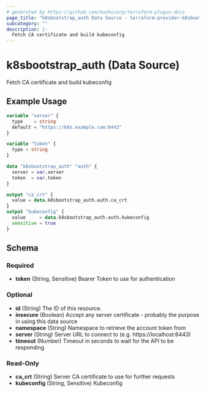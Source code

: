 ```yaml
---
# generated by https://github.com/hashicorp/terraform-plugin-docs
page_title: "k8sbootstrap_auth Data Source - terraform-provider-k8sbootstrap"
subcategory: ""
description: |-
  Fetch CA certificate and build kubeconfig
---
```


# k8sbootstrap_auth (Data Source)

Fetch CA certificate and build kubeconfig

## Example Usage

```terraform
variable "server" {
  type    = string
  default = "https://k8s.example.com:6443"
}

variable "token" {
  type = string
}

data "k8sbootstrap_auth" "auth" {
  server = var.server
  token  = var.token
}

output "ca_crt" {
  value = data.k8sbootstrap_auth.auth.ca_crt
}
output "kubeconfig" {
  value     = data.k8sbootstrap_auth.auth.kubeconfig
  sensitive = true
}
```

<!-- schema generated by tfplugindocs -->
## Schema

### Required

- **token** (String, Sensitive) Bearer Token to use for authentication

### Optional

- **id** (String) The ID of this resource.
- **insecure** (Boolean) Accept any server certificate - probably the purpose in using this data source
- **namespace** (String) Namespace to retrieve the account token from
- **server** (String) Server URL to connect to (e.g. https://localhost:6443)
- **timeout** (Number) Timeout in seconds to wait for the API to be responding

### Read-Only

- **ca_crt** (String) Server CA certificate to use for further requests
- **kubeconfig** (String, Sensitive) Kubeconfig



